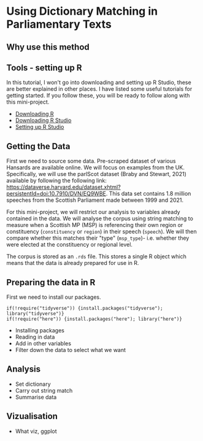 # Using Dictionary Matching in Parliamentary Texts

## Why use this method

## Tools - setting up R

In this tutorial, I won't go into downloading and setting up R Studio, these are better explained in other places. I have listed some useful tutorials for getting started. If you follow these, you will be ready to follow along with this mini-project.

* [Downloading R](https://cran.r-project.org/bin/windows/base/)
* [Downloading R Studio](https://www.rstudio.com/products/rstudio/download/)
* [Setting up R Studio](https://rstudio-education.github.io/hopr/starting.html)

## Getting the Data
First we need to source some data. Pre-scraped dataset of various Hansards are available online. We will focus on examples from the UK. Specifically, we will use the parlScot dataset (Braby and Stewart, 2021) available by following the following link: https://dataverse.harvard.edu/dataset.xhtml?persistentId=doi:10.7910/DVN/EQ9WBE. This data set contains 1.8 million speeches from the Scottish Parliament made between 1999 and 2021.

For this mini-project, we will restrict our analysis to variables already contained in the data. We will analyse the corpus using string matching to measure when a Scottish MP (MSP) is referencing their own region or constituency (`constituency` or `region`) in their speech (`speech`). We will then compare whether this matches their "type" (`msp_type`)- i.e. whether they were elected at the constituency or regional level.

The corpus is stored as an `.rds` file. This stores a single R object which means that the data is already prepared for use in R.

## Preparing the data in R
First we need to install our packages.
```
if(!require("tidyverse")) {install.packages("tidyverse"); library("tidyverse")}
if(!require("here")) {install.packages("here"); library("here")}
```

* Installing packages
* Reading in data
* Add in other variables
* Filter down the data to select what we want

## Analysis
* Set dictionary
* Carry out string match
* Summarise data  

## Vizualisation
* What viz, ggplot

